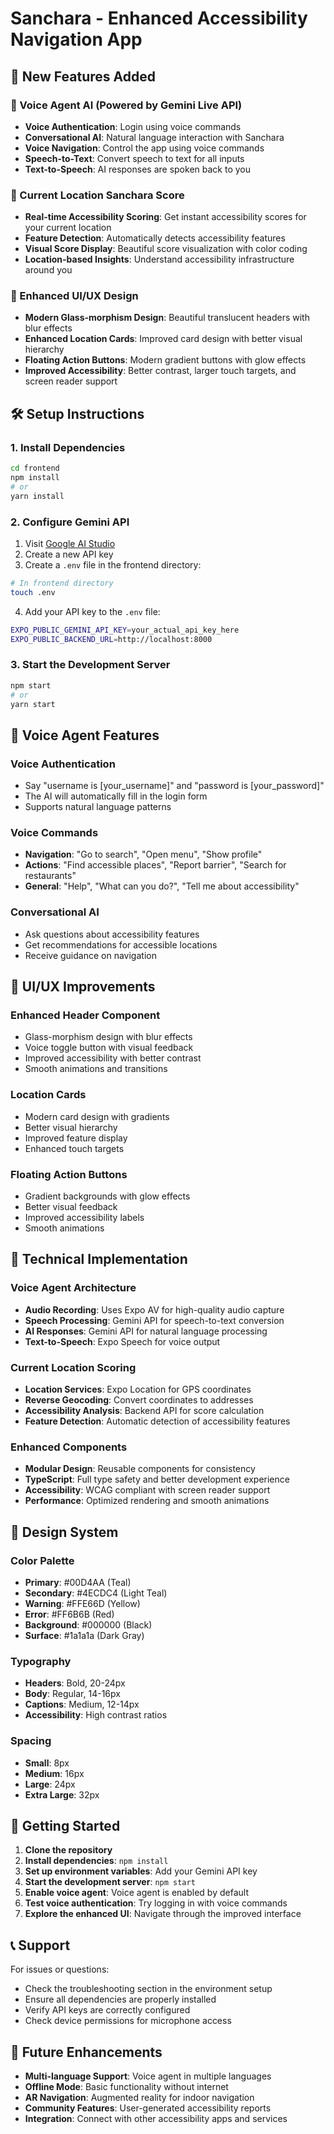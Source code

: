 # Sanchara - Enhanced Accessibility Navigation App

## 🚀 New Features Added

### 🎤 Voice Agent AI (Powered by Gemini Live API)
- **Voice Authentication**: Login using voice commands
- **Conversational AI**: Natural language interaction with Sanchara
- **Voice Navigation**: Control the app using voice commands
- **Speech-to-Text**: Convert speech to text for all inputs
- **Text-to-Speech**: AI responses are spoken back to you

### 📍 Current Location Sanchara Score
- **Real-time Accessibility Scoring**: Get instant accessibility scores for your current location
- **Feature Detection**: Automatically detects accessibility features
- **Visual Score Display**: Beautiful score visualization with color coding
- **Location-based Insights**: Understand accessibility infrastructure around you

### 🎨 Enhanced UI/UX Design
- **Modern Glass-morphism Design**: Beautiful translucent headers with blur effects
- **Enhanced Location Cards**: Improved card design with better visual hierarchy
- **Floating Action Buttons**: Modern gradient buttons with glow effects
- **Improved Accessibility**: Better contrast, larger touch targets, and screen reader support

## 🛠️ Setup Instructions

### 1. Install Dependencies
```bash
cd frontend
npm install
# or
yarn install
```

### 2. Configure Gemini API
1. Visit [Google AI Studio](https://makersuite.google.com/app/apikey)
2. Create a new API key
3. Create a `.env` file in the frontend directory:
```bash
# In frontend directory
touch .env
```

4. Add your API key to the `.env` file:
```bash
EXPO_PUBLIC_GEMINI_API_KEY=your_actual_api_key_here
EXPO_PUBLIC_BACKEND_URL=http://localhost:8000
```

### 3. Start the Development Server
```bash
npm start
# or
yarn start
```

## 🎯 Voice Agent Features

### Voice Authentication
- Say "username is [your_username]" and "password is [your_password]"
- The AI will automatically fill in the login form
- Supports natural language patterns

### Voice Commands
- **Navigation**: "Go to search", "Open menu", "Show profile"
- **Actions**: "Find accessible places", "Report barrier", "Search for restaurants"
- **General**: "Help", "What can you do?", "Tell me about accessibility"

### Conversational AI
- Ask questions about accessibility features
- Get recommendations for accessible locations
- Receive guidance on navigation

## 📱 UI/UX Improvements

### Enhanced Header Component
- Glass-morphism design with blur effects
- Voice toggle button with visual feedback
- Improved accessibility with better contrast
- Smooth animations and transitions

### Location Cards
- Modern card design with gradients
- Better visual hierarchy
- Improved feature display
- Enhanced touch targets

### Floating Action Buttons
- Gradient backgrounds with glow effects
- Better visual feedback
- Improved accessibility labels
- Smooth animations

## 🔧 Technical Implementation

### Voice Agent Architecture
- **Audio Recording**: Uses Expo AV for high-quality audio capture
- **Speech Processing**: Gemini API for speech-to-text conversion
- **AI Responses**: Gemini API for natural language processing
- **Text-to-Speech**: Expo Speech for voice output

### Current Location Scoring
- **Location Services**: Expo Location for GPS coordinates
- **Reverse Geocoding**: Convert coordinates to addresses
- **Accessibility Analysis**: Backend API for score calculation
- **Feature Detection**: Automatic detection of accessibility features

### Enhanced Components
- **Modular Design**: Reusable components for consistency
- **TypeScript**: Full type safety and better development experience
- **Accessibility**: WCAG compliant with screen reader support
- **Performance**: Optimized rendering and smooth animations

## 🎨 Design System

### Color Palette
- **Primary**: #00D4AA (Teal)
- **Secondary**: #4ECDC4 (Light Teal)
- **Warning**: #FFE66D (Yellow)
- **Error**: #FF6B6B (Red)
- **Background**: #000000 (Black)
- **Surface**: #1a1a1a (Dark Gray)

### Typography
- **Headers**: Bold, 20-24px
- **Body**: Regular, 14-16px
- **Captions**: Medium, 12-14px
- **Accessibility**: High contrast ratios

### Spacing
- **Small**: 8px
- **Medium**: 16px
- **Large**: 24px
- **Extra Large**: 32px

## 🚀 Getting Started

1. **Clone the repository**
2. **Install dependencies**: `npm install`
3. **Set up environment variables**: Add your Gemini API key
4. **Start the development server**: `npm start`
5. **Enable voice agent**: Voice agent is enabled by default
6. **Test voice authentication**: Try logging in with voice commands
7. **Explore the enhanced UI**: Navigate through the improved interface

## 📞 Support

For issues or questions:
- Check the troubleshooting section in the environment setup
- Ensure all dependencies are properly installed
- Verify API keys are correctly configured
- Check device permissions for microphone access

## 🔮 Future Enhancements

- **Multi-language Support**: Voice agent in multiple languages
- **Offline Mode**: Basic functionality without internet
- **AR Navigation**: Augmented reality for indoor navigation
- **Community Features**: User-generated accessibility reports
- **Integration**: Connect with other accessibility apps and services
